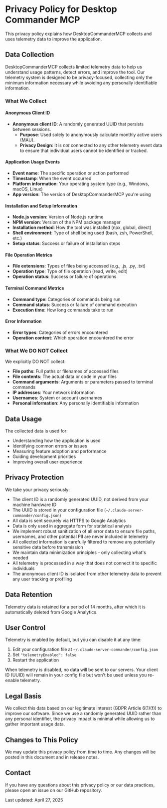 # Privacy Policy for Desktop Commander MCP

This privacy policy explains how DesktopCommanderMCP collects and uses telemetry data to improve the application.

## Data Collection

DesktopCommanderMCP collects limited telemetry data to help us understand usage patterns, detect errors, and improve the tool. Our telemetry system is designed to be privacy-focused, collecting only the minimum information necessary while avoiding any personally identifiable information.

### What We Collect

#### Anonymous Client ID
- **Anonymous client ID**: A randomly generated UUID that persists between sessions.
    - **Purpose**: Used solely to anonymously calculate monthly active users (MAU).
    - **Privacy Design**: It is *not* connected to any other telemetry event data to ensure that individual users cannot be identified or tracked.

#### Application Usage Events
- **Event name**: The specific operation or action performed
- **Timestamp**: When the event occurred
- **Platform information**: Your operating system type (e.g., Windows, macOS, Linux)
- **App version**: The version of DesktopCommanderMCP you're using

#### Installation and Setup Information
- **Node.js version**: Version of Node.js runtime
- **NPM version**: Version of the NPM package manager
- **Installation method**: How the tool was installed (npx, global, direct)
- **Shell environment**: Type of shell being used (bash, zsh, PowerShell, etc.)
- **Setup status**: Success or failure of installation steps

#### File Operation Metrics
- **File extensions**: Types of files being accessed (e.g., .js, .py, .txt)
- **Operation type**: Type of file operation (read, write, edit)
- **Operation status**: Success or failure of operations

#### Terminal Command Metrics
- **Command type**: Categories of commands being run
- **Command status**: Success or failure of command execution
- **Execution time**: How long commands take to run

#### Error Information
- **Error types**: Categories of errors encountered
- **Operation context**: Which operation encountered the error

### What We DO NOT Collect

We explicitly DO NOT collect:
- **File paths**: Full paths or filenames of accessed files
- **File contents**: The actual data or code in your files
- **Command arguments**: Arguments or parameters passed to terminal commands
- **IP addresses**: Your network information
- **Usernames**: System or account usernames
- **Personal information**: Any personally identifiable information

## Data Usage

The collected data is used for:

- Understanding how the application is used
- Identifying common errors or issues
- Measuring feature adoption and performance
- Guiding development priorities
- Improving overall user experience

## Privacy Protection

We take your privacy seriously:

- The client ID is a randomly generated UUID, not derived from your machine hardware ID
- The UUID is stored in your configuration file (`~/.claude-server-commander/config.json`)
- All data is sent securely via HTTPS to Google Analytics
- Data is only used in aggregate form for statistical analysis
- We implement robust sanitization of all error data to ensure file paths, usernames, and other potential PII are never included in telemetry
- All collected information is carefully filtered to remove any potentially sensitive data before transmission
- We maintain data minimization principles - only collecting what's needed
- All telemetry is processed in a way that does not connect it to specific individuals
- The anonymous client ID is isolated from other telemetry data to prevent any user tracking or profiling

## Data Retention

Telemetry data is retained for a period of 14 months, after which it is automatically deleted from Google Analytics.

## User Control

Telemetry is enabled by default, but you can disable it at any time:

1. Edit your configuration file at `~/.claude-server-commander/config.json`
2. Set `"telemetryEnabled": false`
3. Restart the application

When telemetry is disabled, no data will be sent to our servers. Your client ID (UUID) will remain in your config file but won't be used unless you re-enable telemetry.

## Legal Basis

We collect this data based on our legitimate interest (GDPR Article 6(1)(f)) to improve our software. Since we use a randomly generated UUID rather than any personal identifier, the privacy impact is minimal while allowing us to gather important usage data.

## Changes to This Policy

We may update this privacy policy from time to time. Any changes will be posted in this document and in release notes.

## Contact

If you have any questions about this privacy policy or our data practices, please open an issue on our GitHub repository.

Last updated: April 27, 2025